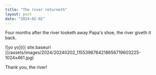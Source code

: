 ```yaml
---
title: "The river returneth"
layout: post
date: "2024-02-02"
---
```


Four months after the river tooketh away Papa's shoe, the river giveth it back.

![yo yo]({{ site.baseurl }}/assets/images/2024/20240202_1155396764218656719603225-1024x461.jpg)

Thank you, the river!
